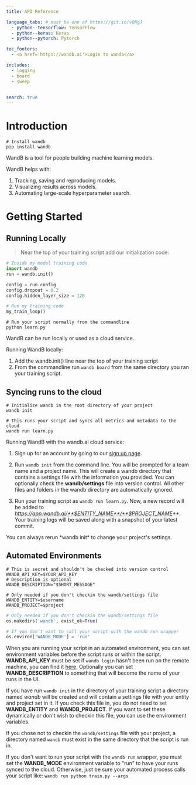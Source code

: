 ```yaml
---
title: API Reference

language_tabs: # must be one of https://git.io/vQNgJ
  - python--tensorflow: TensorFlow
  - python--keras: Keras
  - python--pytorch: Pytorch

toc_footers:
  - <a href='https://wandb.ai'>Login to wandb</a>

includes:
  - logging
  - board
  - sweep


search: true
---
```


# Introduction
```shell
# Install wandb
pip install wandb
```

WandB is a tool for people building machine learning models.  

WandB helps with:

1.  Tracking, saving and reproducing models.  
2.  Visualizing results across models.
3.  Automating large-scale hyperparameter search.

# Getting Started

## Running Locally

> Near the top of your training script add our initialization code:

```python
# Inside my model training code
import wandb
run = wandb.init()

config = run.config 
config.dropout = 0.2
config.hidden_layer_size = 128

# Run my training code
my_train_loop()
```

```shell
# Run your script normally from the commandline
python learn.py
```

WandB can be run locally or used as a cloud service.

Running WandB locally:

1. Add the wandb.init() line near the top of your training script
2. From the commandline run `wandb board` from the same directory you ran your training script. 

## Syncing runs to the cloud

```shell
# Initialize wandb in the root directory of your project
wandb init
```

```shell
# This runs your script and syncs all metrics and metadata to the cloud
wandb run learn.py
```

Running WandB with the wandb.ai cloud service:

1. Sign up for an account by going to our [sign up page](https://app.wandb.ai/login?invited).
2. Run `wandb init` from the command line.  You will be prompted for a team name and a project name.  This will create a
wandb directory that contains a settings file with the information you provided.  You can optionally check the **wandb/settings** file 
into version control.  All other files and folders in the wandb directory are automatically ignored.

3. Run your training script as `wandb run learn.py`.  Now, a new record will
be added to _https://app.wandb.ai/**$ENTITY_NAME**/**$PROJECT_NAME**_.  Your training logs will be saved along with a snapshot of your latest commit.

<aside class="notice">
You can always rerun *wandb init* to change your project's settings.
</aside>

## Automated Environments

```shell
# This is secret and shouldn't be checked into version control
WANDB_API_KEY=$YOUR_API_KEY
# Description is optional
WANDB_DESCRIPTION="$SHORT_MESSAGE"
```

```shell
# Only needed if you don't checkin the wandb/settings file
WANDB_ENTITY=$username
WANDB_PROJECT=$project
```

```python
# Only needed if you don't checkin the wandb/settings file
os.makedirs('wandb', exist_ok=True)
```

```python
# If you don't want to call your script with the wandb run wrapper
os.environ['WANDB_MODE'] = 'run'
```

When you are running your script in an automated environment, you can set environment variables before the script runs or within the script.  **WANDB_API_KEY** must be set if `wandb login` hasn't been run on the remote machine, you can find it [here](https://app.wandb.ai/profile).  Optionally you can set **WANDB_DESCRIPTION** to something that will become the name of your runs in the UI.

If you have run `wandb init` in the directory of your training script a directory named *wandb* will be created and will contain a settings file with your entity and project set in it.  If you check this file in, you do not need to set **WANDB_ENTITY** and **WANDB_PROJECT**.  If you want to set these dynamically or don't wish to checkin this file, you can use the environment variables.

If you chose not to checkin the `wandb/settings` file with your project, a directory named `wandb` must exist in the same directory that the script is run in.

If you don't want to run your script with the `wandb run` wrapper, you must set the **WANDB_MODE** environment variable to "run" to have your runs synced to the cloud.  Otherwise, just be sure your automated process calls your script like: `wandb run python train.py --args`